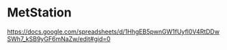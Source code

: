 # MetStation
https://docs.google.com/spreadsheets/d/1HhgEB5pwnGW1fUyfl0V4RtDDwSWh7_kSB9yGF6mNaZw/edit#gid=0
